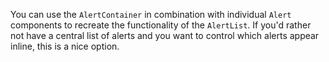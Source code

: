 You can use the `AlertContainer` in combination with individual `Alert` components to recreate the functionality of the `AlertList`. If you'd rather not have a central list of alerts and you want to control which alerts appear inline, this is a nice option. 